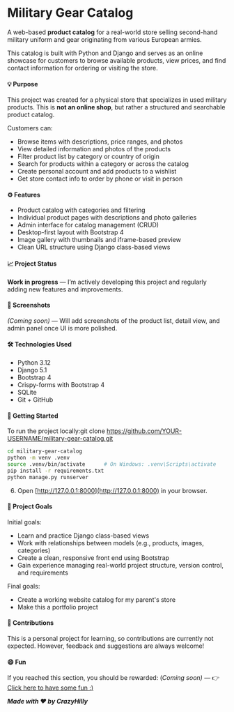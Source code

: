 # Military Gear Catalog

A web-based **product catalog** for a real-world store selling second-hand military uniform and gear originating from various European armies.

This catalog is built with Python and Django and serves as an online showcase for customers to browse available products, view prices, and find contact information for ordering or visiting the store.

#### 💡 Purpose

This project was created for a physical store that specializes in used military products.
This is **not an online shop**, but rather a structured and searchable product catalog.

Customers can:

- Browse items with descriptions, price ranges, and photos
- View detailed information and photos of the products
- Filter product list by category or country of origin
- Search for products within a category or across the catalog
- Create personal account and add products to a wishlist
- Get store contact info to order by phone or visit in person

#### ⚙️ Features

- Product catalog with categories and filtering
- Individual product pages with descriptions and photo galleries
- Admin interface for catalog management (CRUD)
- Desktop-first layout with Bootstrap 4
- Image gallery with thumbnails and iframe-based preview
- Clean URL structure using Django class-based views

#### 📈 Project Status

**Work in progress** — I’m actively developing this project and regularly adding new features and improvements.

#### 📸 Screenshots

_(Coming soon)_ — Will add screenshots of the product list, detail view, and admin panel once UI is more polished.

#### 🛠️ Technologies Used

- Python 3.12
- Django 5.1
- Bootstrap 4
- Crispy-forms with Bootstrap 4
- SQLite
- Git + GitHub

#### 🚀 Getting Started

To run the project locally:git clone https://github.com/YOUR-USERNAME/military-gear-catalog.git

```bash
cd military-gear-catalog
python -m venv .venv
source .venv/bin/activate      # On Windows: .venv\Scripts\activate
pip install -r requirements.txt
python manage.py runserver
```

6. Open [http://127.0.0.1:8000](http://127.0.0.1:8000) in your browser.

#### 📝 Project Goals

Initial goals:

* Learn and practice Django class-based views
* Work with relationships between models (e.g., products, images, categories)
* Create a clean, responsive front end using Bootstrap
* Gain experience managing real-world project structure, version control, and requirements

Final goals:

* Create a working website catalog for my parent's store
* Make this a portfolio project

#### 🤝 Contributions

This is a personal project for learning, so contributions are currently not expected.
However, feedback and suggestions are always welcome!

#### 😄 Fun

If you reached this section, you should be rewarded:
(*Coming soon)* — 👉 [Click here to have some fun :)](#)

***Made with ❤️ by CrazyHilly***
